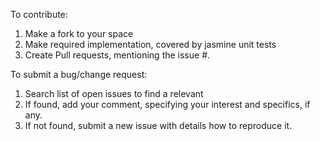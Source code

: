 To contribute:
1. Make a fork to your space
2. Make required implementation, covered by jasmine unit tests
3. Create Pull requests, mentioning the issue #.

To submit a bug/change request:
1. Search list of open issues to find a relevant
2. If found, add your comment, specifying your interest and specifics, if any.
2. If not found, submit a new issue with details how to reproduce it.
